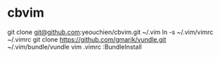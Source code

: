 cbvim
=====
git clone git@github.com:yeouchien/cbvim.git ~/.vim
ln -s ~/.vim/vimrc ~/.vimrc
git clone https://github.com/gmarik/vundle.git ~/.vim/bundle/vundle
vim .vimrc
:BundleInstall
